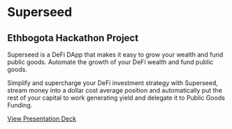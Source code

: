 # Superseed
## Ethbogota Hackathon Project

Superseed is a DeFi DApp that makes it easy to grow your wealth and fund public goods. Automate the growth of your DeFi wealth and fund public goods.

Simplify and supercharge your DeFi investment strategy with Superseed, stream money into a dollar cost average position and automatically put the rest of your capital to work generating yield and delegate it to Public Goods Funding.

[View Presentation Deck](https://www.canva.com/design/DAFOgQJGm0k/1l0NIPeaScoTbLvldlhgLA/view?utm_content=DAFOgQJGm0k&utm_campaign=designshare&utm_medium=link2&utm_source=sharebutton)
